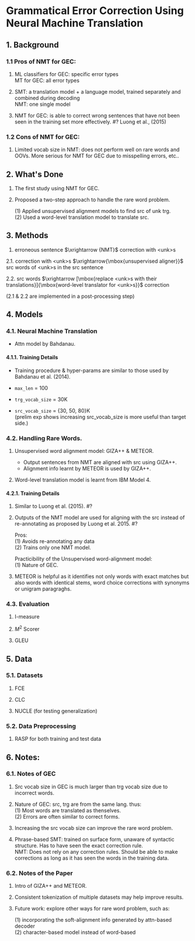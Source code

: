 # Grammatical Error Correction Using Neural Machine Translation

## 1. Background
### 1.1 Pros of NMT for GEC:
1. ML classifiers for GEC: specific error types  
  MT for GEC: all error types  

2. SMT: a translation model + a language model, trained separately and combined during decoding  
  NMT: one single model  

3. NMT for GEC: is able to correct wrong sentences that have not been seen in the training set more effectively.  #? Luong et al., (2015)  

### 1.2 Cons of NMT for GEC:  
1. Limited vocab size in NMT: does not perform well on rare words and OOVs. More serious for NMT for GEC due to misspelling errors, etc..

## 2. What's Done
1. The first study using NMT for GEC.  

2. Proposed a two-step approach to handle the rare word problem.  

    (1) Applied unsupervised alignment models to find src of unk trg.  
    (2) Used a word-level translation model to translate src.  

## 3. Methods
  1. erroneous sentence $\xrightarrow {NMT}$ correction with \<unk>s  

  2.1. correction with \<unk>s $\xrightarrow{\mbox{unsupervised aligner}}$ src words of \<unk>s in the src sentence

  2.2. src words $\xrightarrow [\mbox{replace <unk>s with their translations}]{\mbox{word-level translator for <unk>s}}$ correction

  (2.1 & 2.2 are implemented in a post-processing step)

## 4. Models
### 4.1. Neural Machine Translation  
  + Attn model by Bahdanau.

#### 4.1.1. Training Details
  + Training procedure & hyper-params are similar to those used by Bahdanau et al. (2014).

  + `max_len` = 100

  + `trg_vocab_size` = 30K

  + `src_vocab_size` = {30, 50, 80}K   
  (prelim exp shows increasing src_vocab_size is more useful than target side.)

### 4.2. Handling Rare Words.
  1. Unsupervised word alignment model: GIZA++ & METEOR.  
      + Output sentences from NMT are aligned with src using GIZA++.  
      + Alignment info learnt by METEOR is used by GIZA++.

  2. Word-level translation model is learnt from IBM Model 4.

#### 4.2.1. Training Details
  1. Similar to Luong et al. (2015).  #?

  2. Outputs of the NMT model are used for aligning with the src instead of re-annotating as proposed by Luong et al. 2015.  #?  

      Pros:  
      (1) Avoids re-annotating any data  
      (2) Trains only one NMT model.  

      Practicibility of the Unsupervised word-alignment model:  
      (1) Nature of GEC.

  3. METEOR is helpful as it identifies not only words with exact matches but also words with identical stems, word choice corrections with synonyms or unigram paragraghs.

### 4.3. Evaluation
1. I-measure

2. $M^2$ Scorer

3. GLEU

## 5. Data
### 5.1. Datasets
1. FCE

2. CLC

3. NUCLE (for testing generalization)

### 5.2. Data Preprocessing
1. RASP for both training and test data

## 6. Notes:
### 6.1. Notes of GEC
1. Src vocab size in GEC is much larger than trg vocab size due to incorrect words.

2. Nature of GEC: src, trg are from the same lang. thus:  
    (1) Most words are translated as thenselves.  
    (2) Errors are often similar to correct forms.

3. Increasing the src vocab size can improve the rare word problem.

4. Phrase-based SMT: trained on surface form, unaware of syntactic structure. Has to have seen the exact correction rule.  
  NMT: Does not rely on any correction rules. Should be able to make corrections as long as it has seen the words in the training data.

### 6.2. Notes of the Paper
1. Intro of GIZA++ and METEOR.

2. Consistent tokenization of multiple datasets may help improve results.

3. Future work: explore other ways for rare word problem, such as:

    (1) incorporating the soft-alignment info generated by attn-based decoder  
    (2) character-based model instead of word-based
